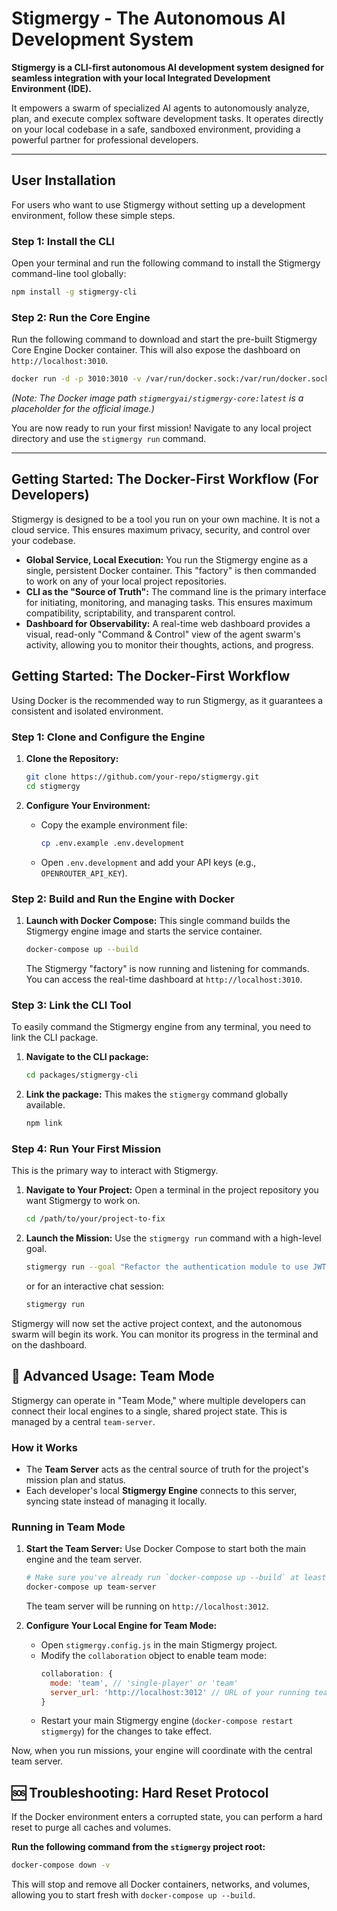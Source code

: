 # Stigmergy - The Autonomous AI Development System

**Stigmergy is a CLI-first autonomous AI development system designed for seamless integration with your local Integrated Development Environment (IDE).**

It empowers a swarm of specialized AI agents to autonomously analyze, plan, and execute complex software development tasks. It operates directly on your local codebase in a safe, sandboxed environment, providing a powerful partner for professional developers.

---

## User Installation

For users who want to use Stigmergy without setting up a development environment, follow these simple steps.

### Step 1: Install the CLI

Open your terminal and run the following command to install the Stigmergy command-line tool globally:

```bash
npm install -g stigmergy-cli
```

### Step 2: Run the Core Engine

Run the following command to download and start the pre-built Stigmergy Core Engine Docker container. This will also expose the dashboard on `http://localhost:3010`.

```bash
docker run -d -p 3010:3010 -v /var/run/docker.sock:/var/run/docker.sock --name stigmergy-engine stigmergyai/stigmergy-core:latest
```
*(Note: The Docker image path `stigmergyai/stigmergy-core:latest` is a placeholder for the official image.)*

You are now ready to run your first mission! Navigate to any local project directory and use the `stigmergy run` command.

---

## Getting Started: The Docker-First Workflow (For Developers)

Stigmergy is designed to be a tool you run on your own machine. It is not a cloud service. This ensures maximum privacy, security, and control over your codebase.

*   **Global Service, Local Execution:** You run the Stigmergy engine as a single, persistent Docker container. This "factory" is then commanded to work on any of your local project repositories.
*   **CLI as the "Source of Truth":** The command line is the primary interface for initiating, monitoring, and managing tasks. This ensures maximum compatibility, scriptability, and transparent control.
*   **Dashboard for Observability:** A real-time web dashboard provides a visual, read-only "Command & Control" view of the agent swarm's activity, allowing you to monitor their thoughts, actions, and progress.

## Getting Started: The Docker-First Workflow

Using Docker is the recommended way to run Stigmergy, as it guarantees a consistent and isolated environment.

### Step 1: Clone and Configure the Engine

1.  **Clone the Repository:**
    ```bash
    git clone https://github.com/your-repo/stigmergy.git
    cd stigmergy
    ```

2.  **Configure Your Environment:**
    *   Copy the example environment file:
        ```bash
        cp .env.example .env.development
        ```
    *   Open `.env.development` and add your API keys (e.g., `OPENROUTER_API_KEY`).

### Step 2: Build and Run the Engine with Docker

1.  **Launch with Docker Compose:** This single command builds the Stigmergy engine image and starts the service container.
    ```bash
    docker-compose up --build
    ```
    The Stigmergy "factory" is now running and listening for commands. You can access the real-time dashboard at `http://localhost:3010`.

### Step 3: Link the CLI Tool

To easily command the Stigmergy engine from any terminal, you need to link the CLI package.

1.  **Navigate to the CLI package:**
    ```bash
    cd packages/stigmergy-cli
    ```
2.  **Link the package:** This makes the `stigmergy` command globally available.
    ```bash
    npm link
    ```

### Step 4: Run Your First Mission

This is the primary way to interact with Stigmergy.

1.  **Navigate to Your Project:** Open a terminal in the project repository you want Stigmergy to work on.
    ```bash
    cd /path/to/your/project-to-fix
    ```

2.  **Launch the Mission:** Use the `stigmergy run` command with a high-level goal.
    ```bash
    stigmergy run --goal "Refactor the authentication module to use JWT instead of session cookies."
    ```
    or for an interactive chat session:
    ```bash
    stigmergy run
    ```

Stigmergy will now set the active project context, and the autonomous swarm will begin its work. You can monitor its progress in the terminal and on the dashboard.

## 🚀 Advanced Usage: Team Mode

Stigmergy can operate in "Team Mode," where multiple developers can connect their local engines to a single, shared project state. This is managed by a central `team-server`.

### How it Works

*   The **Team Server** acts as the central source of truth for the project's mission plan and status.
*   Each developer's local **Stigmergy Engine** connects to this server, syncing state instead of managing it locally.

### Running in Team Mode

1.  **Start the Team Server:**
    Use Docker Compose to start both the main engine and the team server.
    ```bash
    # Make sure you've already run `docker-compose up --build` at least once
    docker-compose up team-server
    ```
    The team server will be running on `http://localhost:3012`.

2.  **Configure Your Local Engine for Team Mode:**
    *   Open `stigmergy.config.js` in the main Stigmergy project.
    *   Modify the `collaboration` object to enable team mode:
        ```javascript
        collaboration: {
          mode: 'team', // 'single-player' or 'team'
          server_url: 'http://localhost:3012' // URL of your running team server
        }
        ```
    *   Restart your main Stigmergy engine (`docker-compose restart stigmergy`) for the changes to take effect.

Now, when you run missions, your engine will coordinate with the central team server.

## 🆘 Troubleshooting: Hard Reset Protocol

If the Docker environment enters a corrupted state, you can perform a hard reset to purge all caches and volumes.

**Run the following command from the `stigmergy` project root:**
```bash
docker-compose down -v
```
This will stop and remove all Docker containers, networks, and volumes, allowing you to start fresh with `docker-compose up --build`.
